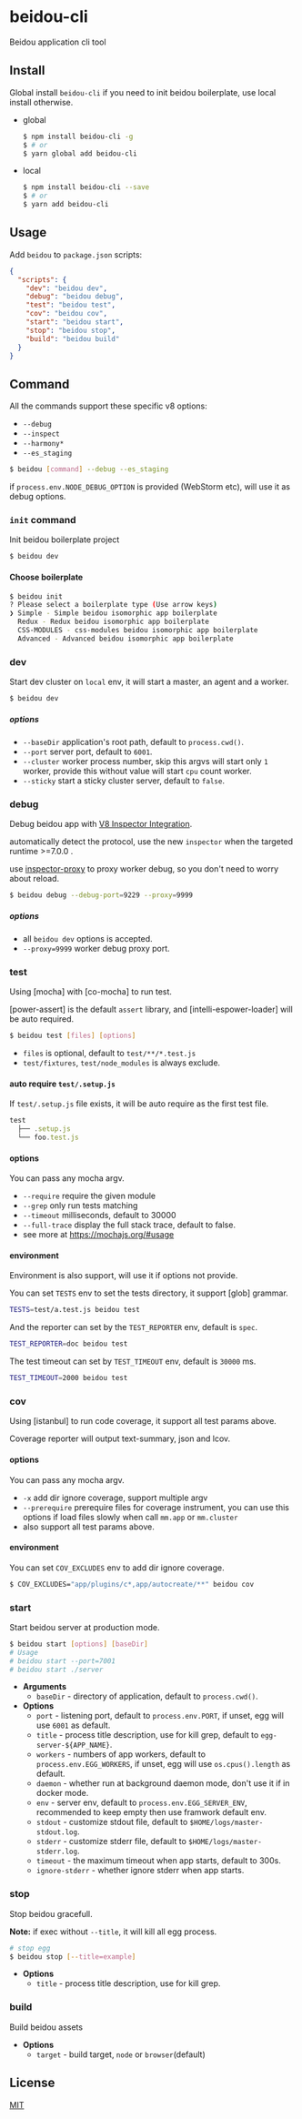 # beidou-cli

Beidou application cli tool

## Install

Global install `beidou-cli` if you need to init beidou boilerplate, use local install otherwise.

* global

  ```bash
  $ npm install beidou-cli -g
  $ # or
  $ yarn global add beidou-cli
  ```

* local

  ```bash
  $ npm install beidou-cli --save
  $ # or
  $ yarn add beidou-cli
  ```

## Usage

Add `beidou` to `package.json` scripts:

```json
{
  "scripts": {
    "dev": "beidou dev",
    "debug": "beidou debug",
    "test": "beidou test",
    "cov": "beidou cov",
    "start": "beidou start",
    "stop": "beidou stop",
    "build": "beidou build"
  }
}
```

## Command

All the commands support these specific v8 options:

* `--debug`
* `--inspect`
* `--harmony*`
* `--es_staging`

```bash
$ beidou [command] --debug --es_staging
```

if `process.env.NODE_DEBUG_OPTION` is provided (WebStorm etc), will use it as debug options.

### `init` command

Init beidou boilerplate project

```bash
$ beidou dev
```

#### Choose boilerplate

```bash
$ beidou init
? Please select a boilerplate type (Use arrow keys)
❯ Simple - Simple beidou isomorphic app boilerplate
  Redux - Redux beidou isomorphic app boilerplate
  CSS-MODULES - css-modules beidou isomorphic app boilerplate
  Advanced - Advanced beidou isomorphic app boilerplate
```

### dev

Start dev cluster on `local` env, it will start a master, an agent and a worker.

```bash
$ beidou dev
```

##### options

* `--baseDir` application's root path, default to `process.cwd()`.
* `--port` server port, default to `6001`.
* `--cluster` worker process number, skip this argvs will start only `1` worker, provide this without value will start `cpu` count worker.
* `--sticky` start a sticky cluster server, default to `false`.

### debug

Debug beidou app with [V8 Inspector Integration](https://nodejs.org/api/debugger.html#debugger_v8_inspector_integration_for_node_js).

automatically detect the protocol, use the new `inspector` when the targeted runtime >=7.0.0 .

use [inspector-proxy](https://github.com/whxaxes/inspector-proxy) to proxy worker debug, so you don't need to worry about reload.

```bash
$ beidou debug --debug-port=9229 --proxy=9999
```

##### options

* all `beidou dev` options is accepted.
* `--proxy=9999` worker debug proxy port.

### test

Using [mocha] with [co-mocha] to run test.

[power-assert] is the default `assert` library, and [intelli-espower-loader] will be auto required.

```bash
$ beidou test [files] [options]
```

* `files` is optional, default to `test/**/*.test.js`
* `test/fixtures`, `test/node_modules` is always exclude.

#### auto require `test/.setup.js`

If `test/.setup.js` file exists, it will be auto require as the first test file.

```js
test
  ├── .setup.js
  └── foo.test.js
```

#### options

You can pass any mocha argv.

* `--require` require the given module
* `--grep` only run tests matching <pattern>
* `--timeout` milliseconds, default to 30000
* `--full-trace` display the full stack trace, default to false.
* see more at https://mochajs.org/#usage

#### environment

Environment is also support, will use it if options not provide.

You can set `TESTS` env to set the tests directory, it support [glob] grammar.

```bash
TESTS=test/a.test.js beidou test
```

And the reporter can set by the `TEST_REPORTER` env, default is `spec`.

```bash
TEST_REPORTER=doc beidou test
```

The test timeout can set by `TEST_TIMEOUT` env, default is `30000` ms.

```bash
TEST_TIMEOUT=2000 beidou test
```

### cov

Using [istanbul] to run code coverage, it support all test params above.

Coverage reporter will output text-summary, json and lcov.

#### options

You can pass any mocha argv.

* `-x` add dir ignore coverage, support multiple argv
* `--prerequire` prerequire files for coverage instrument, you can use this options if load files slowly when call `mm.app` or `mm.cluster`
* also support all test params above.

#### environment

You can set `COV_EXCLUDES` env to add dir ignore coverage.

```bash
$ COV_EXCLUDES="app/plugins/c*,app/autocreate/**" beidou cov
```

### start

Start beidou server at production mode.

```bash
$ beidou start [options] [baseDir]
# Usage
# beidou start --port=7001
# beidou start ./server
```

* **Arguments**
  * `baseDir` - directory of application, default to `process.cwd()`.
* **Options**
  * `port` - listening port, default to `process.env.PORT`, if unset, egg will use `6001` as default.
  * `title` - process title description, use for kill grep, default to `egg-server-${APP_NAME}`.
  * `workers` - numbers of app workers, default to `process.env.EGG_WORKERS`, if unset, egg will use `os.cpus().length` as default.
  * `daemon` - whether run at background daemon mode, don't use it if in docker mode.
  * `env` - server env, default to `process.env.EGG_SERVER_ENV`, recommended to keep empty then use framwork default env.
  * `stdout` - customize stdout file, default to `$HOME/logs/master-stdout.log`.
  * `stderr` - customize stderr file, default to `$HOME/logs/master-stderr.log`.
  * `timeout` - the maximum timeout when app starts, default to 300s.
  * `ignore-stderr` - whether ignore stderr when app starts.

### stop

Stop beidou gracefull.

**Note:** if exec without `--title`, it will kill all egg process.

```bash
# stop egg
$ beidou stop [--title=example]
```

* **Options**
  * `title` - process title description, use for kill grep.

### build

Build beidou assets

* **Options**
  * `target` - build target, `node` or `browser`(default)

## License

[MIT](LICENSE)

